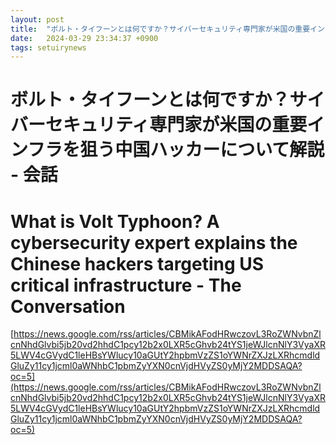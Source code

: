 ```yaml
---
layout: post
title:  "ボルト・タイフーンとは何ですか？サイバーセキュリティ専門家が米国の重要インフラを狙う中国ハッカーについて解説 - 会話"
date:   2024-03-29 23:34:37 +0900
tags: setuirynews 
---
```


# ボルト・タイフーンとは何ですか？サイバーセキュリティ専門家が米国の重要インフラを狙う中国ハッカーについて解説 - 会話



# What is Volt Typhoon? A cybersecurity expert explains the Chinese hackers targeting US critical infrastructure - The Conversation

[https://news.google.com/rss/articles/CBMikAFodHRwczovL3RoZWNvbnZlcnNhdGlvbi5jb20vd2hhdC1pcy12b2x0LXR5cGhvb24tYS1jeWJlcnNlY3VyaXR5LWV4cGVydC1leHBsYWlucy10aGUtY2hpbmVzZS1oYWNrZXJzLXRhcmdldGluZy11cy1jcml0aWNhbC1pbmZyYXN0cnVjdHVyZS0yMjY2MDDSAQA?oc=5](https://news.google.com/rss/articles/CBMikAFodHRwczovL3RoZWNvbnZlcnNhdGlvbi5jb20vd2hhdC1pcy12b2x0LXR5cGhvb24tYS1jeWJlcnNlY3VyaXR5LWV4cGVydC1leHBsYWlucy10aGUtY2hpbmVzZS1oYWNrZXJzLXRhcmdldGluZy11cy1jcml0aWNhbC1pbmZyYXN0cnVjdHVyZS0yMjY2MDDSAQA?oc=5)

